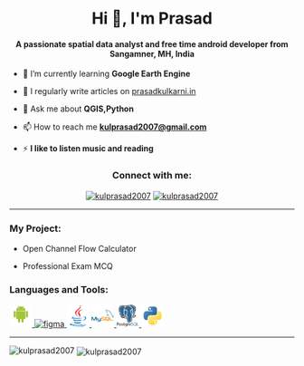 <h1 align="center">Hi 👋, I'm Prasad</h1>
<h4 align="center">A passionate spatial data analyst and free time android developer from Sangamner, MH, India</h4>


- 🌱 I’m currently learning **Google Earth Engine**

- 📝 I regularly write articles on [prasadkulkarni.in](prasadkulkarni.in)

- 💬 Ask me about **QGIS,Python**

- 📫 How to reach me **kulprasad2007@gmail.com**

- ⚡ **I like to listen music and reading**
  
<h3 align="center">Connect with me:</h3>
<p align="center">
<a href="https://twitter.com/kulprasad2007" target="blank"><img align="center" src="https://raw.githubusercontent.com/rahuldkjain/github-profile-readme-generator/master/src/images/icons/Social/twitter.svg" alt="kulprasad2007" height="30" width="40" /></a>
<a href="https://fb.com/kulprasad2007" target="blank"><img align="center" src="https://raw.githubusercontent.com/rahuldkjain/github-profile-readme-generator/master/src/images/icons/Social/facebook.svg" alt="kulprasad2007" height="30" width="40" /></a>
</p>
<hr style="height:2px;border-width:0;color:gray;background-color:gray">

<h3 align="left">My Project:</h3>


- Open Channel Flow Calculator
  
- Professional Exam MCQ

<h3 align="left">Languages and Tools:</h3>
<p align="left"> <a href="https://developer.android.com" target="_blank" rel="noreferrer"> <img src="https://raw.githubusercontent.com/devicons/devicon/master/icons/android/android-original-wordmark.svg" alt="android" width="40" height="40"/> </a> <a href="https://www.figma.com/" target="_blank" rel="noreferrer"> <img src="https://www.vectorlogo.zone/logos/figma/figma-icon.svg" alt="figma" width="40" height="40"/> </a> <a href="https://www.java.com" target="_blank" rel="noreferrer"> <img src="https://raw.githubusercontent.com/devicons/devicon/master/icons/java/java-original.svg" alt="java" width="40" height="40"/> </a> <a href="https://www.mysql.com/" target="_blank" rel="noreferrer"> <img src="https://raw.githubusercontent.com/devicons/devicon/master/icons/mysql/mysql-original-wordmark.svg" alt="mysql" width="40" height="40"/> </a> <a href="https://www.postgresql.org" target="_blank" rel="noreferrer"> <img src="https://raw.githubusercontent.com/devicons/devicon/master/icons/postgresql/postgresql-original-wordmark.svg" alt="postgresql" width="40" height="40"/> </a> <a href="https://www.python.org" target="_blank" rel="noreferrer"> <img src="https://raw.githubusercontent.com/devicons/devicon/master/icons/python/python-original.svg" alt="python" width="40" height="40"/> </a> </p>
<hr style="height:2px;border-width:0;color:gray;background-color:gray">
<p><img align="left" src="https://github-readme-stats.vercel.app/api/top-langs?username=kulprasad2007&show_icons=true&locale=en&layout=compact" alt="kulprasad2007" /></p>

<p>&nbsp;<img align="center" src="https://github-readme-stats.vercel.app/api?username=kulprasad2007&show_icons=true&locale=en" alt="kulprasad2007" /></p>


